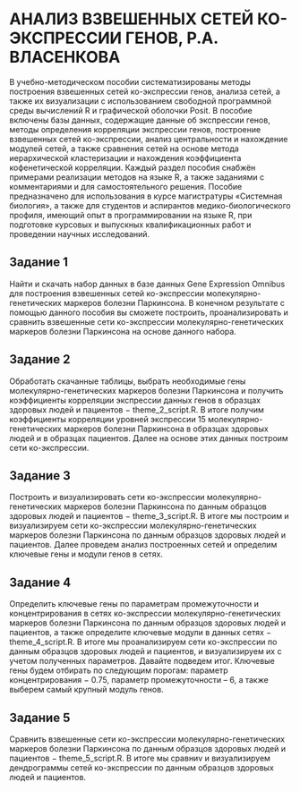 # АНАЛИЗ ВЗВЕШЕННЫХ СЕТЕЙ КО-ЭКСПРЕССИИ ГЕНОВ, Р.А. ВЛАСЕНКОВА

В учебно-методическом пособии систематизированы методы построения взвешенных сетей ко-экспрессии генов, анализа сетей, а также их визуализации с использованием свободной программной среды вычислений R и графической оболочки Posit. В пособие включены базы данных, содержащие данные об экспрессии генов, методы определения корреляции экспрессии генов, построение взвешенных сетей ко-экспрессии, анализ центральности и нахождение модулей сетей, а также сравнения сетей на основе метода иерархической кластеризации и нахождения коэффициента кофенетической корреляции. 
Каждый раздел пособия снабжён примерами реализации методов на языке R, а также заданиями с комментариями и для самостоятельного решения. 
Пособие предназначено для использования в курсе магистратуры «Системная биология», а также для студентов и аспирантов медико-биологического профиля, имеющий опыт в программировании на языке R, при подготовке курсовых и выпускных квалификационных работ и проведении научных исследований.

## Задание 1 
Найти и скачать набор данных в базе данных Gene Expression Omnibus для построения взвешенных сетей ко-экспрессии молекулярно-генетических маркеров болезни Паркинсона.
В конечном результате с помощью данного пособия вы сможете построить, проанализировать и сравнить взвешенные сети ко-экспрессии молекулярно-генетических маркеров болезни Паркинсона на основе данного набора.

## Задание 2
Обработать скачанные таблицы, выбрать необходимые гены молекулярно-генетических маркеров болезни Паркинсона и получить коэффициенты корреляции экспрессии данных генов в образцах здоровых людей и пациентов − theme_2_script.R.
В итоге получим коэффициенты корреляции уровней экспрессии 15 молекулярно-генетических маркеров болезни Паркинсона в образцах здоровых людей и в образцах пациентов. Далее на основе этих данных построим сети ко-экспрессии.

## Задание 3 
Построить и визуализировать сети ко-экспрессии молекулярно-генетических маркеров болезни Паркинсона по данным образцов здоровых людей и пациентов − theme_3_script.R.
В итоге мы построим и визуализируем сети ко-экспрессии молекулярно-генетических маркеров болезни Паркинсона по данным образцов здоровых людей и пациентов. Далее проведем анализ построенных сетей и определим ключевые гены и модули генов в сетях.

## Задание 4
Определить ключевые гены по параметрам промежуточности и концентрирования в сетях ко-экспрессии молекулярно-генетических маркеров болезни Паркинсона по данным образцов здоровых людей и пациентов, а также определите ключевые модули в данных сетях − theme_4_script.R.
В итоге мы проанализируем сети ко-экспрессии по данным образцов здоровых людей и пациентов, и визуализируем их с учетом полученных параметров. Давайте подведем итог. Ключевые гены будем отбирать по следующим порогам: параметр концентрирования − 0.75, параметр промежуточности – 6, а также выберем самый крупный модуль генов.

## Задание 5
Сравнить взвешенные сети ко-экспрессии молекулярно-генетических маркеров болезни Паркинсона по данным образцов здоровых людей и пациентов − theme_5_script.R.
В итоге мы сравниv и визуализируем дендрограммы сетей ко-экспрессии по данным образцов здоровых людей и пациентов.
